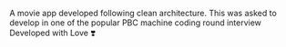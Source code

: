 A movie app developed following clean architecture. This was asked to develop in one of the popular PBC machine coding round interview 
Developed with Love ❣️
